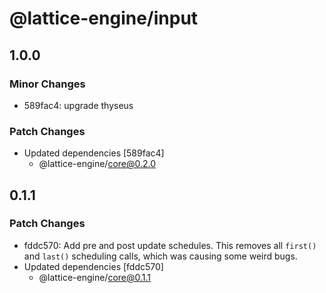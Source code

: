# @lattice-engine/input

## 1.0.0

### Minor Changes

- 589fac4: upgrade thyseus

### Patch Changes

- Updated dependencies [589fac4]
  - @lattice-engine/core@0.2.0

## 0.1.1

### Patch Changes

- fddc570: Add pre and post update schedules. This removes all `first()` and `last()` scheduling calls, which was causing some weird bugs.
- Updated dependencies [fddc570]
  - @lattice-engine/core@0.1.1
